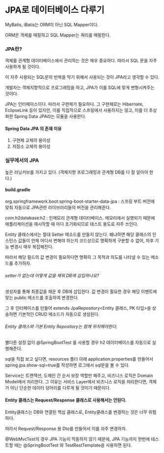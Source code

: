 # JPA로 데이터베이스 다루기

MyBatis, iBatis는 ORM이 아닌 SQL Mapper이다.

ORM은 객체를 매핑하고 SQL Mapper는 쿼리를 매핑한다.

### JPA란?
객체를 관계형 데이터베이스에서 관리하는 것은 매우 중요하다. 따라서 SQL 문을 자주 사용하게 될 것이다.

이 자주 사용되는 SQL문의 반복을 막기 위해서 사용되는 것이 JPA라고 생각할 수 있다.

개발자는 객체지향적으로 프로그래밍을 하고, JPA가 이를 SQL에 맞게 변형시켜주는 것이다.

JPA는 인터페이스이다. 따라서 구현체가 필요하다. 그 구현체로는 Hibernate, EclipseLink 등이 있지만, 이를 직접적으로 스프링에서 사용하지는 않고, 이를 더 추상화한 Spring Data JPA라는 모듈을 사용한다.

#### Spring Data JPA 의 존재 이유
1. 구현체 교체의 용이성
2. 저장소 교체의 용이성

### 실무에서의 JPA
높은 러닝커브를 가지고 있다. (객체지향 프로그래밍과 관계형 DB를 다 잘 알아야 한다.)

#### build.gradle
org.springframework.boot:spring-boot-starter-data-jpa : 스프링 부트 버전에 맞춰 자동으로 JPA관련 라이브러리들의 버전을 관리해준다.

com.h2database:h2 : 인메모리 관계형 데이터베이스. 메모리에서 실행되기 때문에 애플리케이션을 재시작할 때 마다 초기화되므로 테스트 용도로 자주 쓰인다.

Entity 클래스에서는 절대 Setter 메소드를 만들지 않는다. 왜냐하면 해당 클래스의 인스턴스 값들이 언제 어디서 변해야 하는지 코드상으로 명확하게 구분할 수 없어, 차후 기능 변경시 매우 복잡해진다.

따라서 해당 필드의 값 변경이 필요하다면 명확히 그 목적과 의도를 나타낼 수 있는 메소드를 추가하자.

###### setter가 없는데 어떻게 값을 채워 DB에 삽입하나요?
생성자를 통해 최종값을 채운 후 DB에 삽입한다.
값 변경이 필요한 경우 해당 이벤트에 맞는 public 메소드를 호출하여 변경한다.

그 후 인터페이스를 만들어 extends JpaRepository<Entity 클래스, PK 타입>을 상송하면 기본적인 CRUD 메소드가 자동으로 생성된다.

###### Entity 클래스와 기본 Entity Repository는 함께 위치해야한다.

별다른 설정 없이 @SpringBootTest 를 사용할 경우 h2 데이터베이스를 자동으로 실행해준다.

sql을 직접 보고 싶다면, resources 폴더 아래 application.properties를 만들어서 spring.jpa.show-sql=true를 작성하면 로그에서 sql문을 볼 수 있다.

Service는 트랜잭션, 도메인 간 순서 보장 역할만 해주고, 비즈니스 로직은 Domain Model에서 처리한다. 그 이유는 서비스 Layer에서 비즈니스 로직을 처리한다면, 객체가 아닌 단순한 데이터 덩어리를 다루게 될 것이기 때문이다.

#### Entity 클래스는 Request/Response 클래스로 사용해서는 안된다.
Entity클래스는 DB와 연결된 핵심 클래스로, Entity클래스를 변경하는 것은 너무 위험하다.

따라서 Request/Response 용 Dto를 만들어서 이를 자주 변경하자.

@WebMvcTest의 경우 JPA 기능이 작동하지 않기 때문에, JPA 기능까지 한번에 테스트할 때는 @SpringBootTest 와 TestRestTemplate을 사용하면 된다.